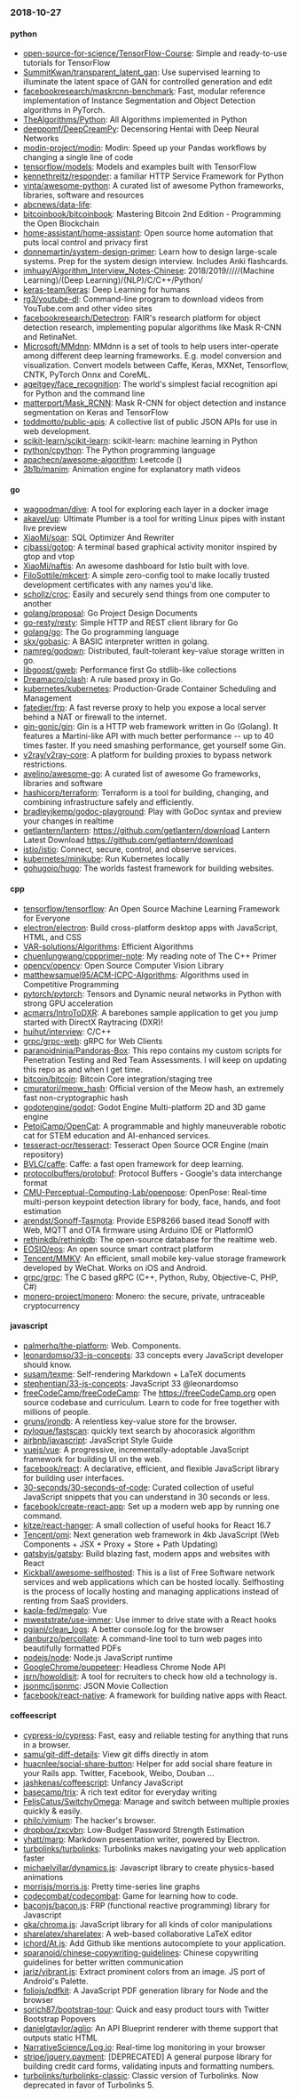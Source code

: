 ### 2018-10-27

#### python
* [open-source-for-science/TensorFlow-Course](https://github.com/open-source-for-science/TensorFlow-Course): Simple and ready-to-use tutorials for TensorFlow
* [SummitKwan/transparent_latent_gan](https://github.com/SummitKwan/transparent_latent_gan): Use supervised learning to illuminate the latent space of GAN for controlled generation and edit
* [facebookresearch/maskrcnn-benchmark](https://github.com/facebookresearch/maskrcnn-benchmark): Fast, modular reference implementation of Instance Segmentation and Object Detection algorithms in PyTorch.
* [TheAlgorithms/Python](https://github.com/TheAlgorithms/Python): All Algorithms implemented in Python
* [deeppomf/DeepCreamPy](https://github.com/deeppomf/DeepCreamPy): Decensoring Hentai with Deep Neural Networks
* [modin-project/modin](https://github.com/modin-project/modin): Modin: Speed up your Pandas workflows by changing a single line of code
* [tensorflow/models](https://github.com/tensorflow/models): Models and examples built with TensorFlow
* [kennethreitz/responder](https://github.com/kennethreitz/responder): a familiar HTTP Service Framework for Python
* [vinta/awesome-python](https://github.com/vinta/awesome-python): A curated list of awesome Python frameworks, libraries, software and resources
* [abcnews/data-life](https://github.com/abcnews/data-life): 
* [bitcoinbook/bitcoinbook](https://github.com/bitcoinbook/bitcoinbook): Mastering Bitcoin 2nd Edition - Programming the Open Blockchain
* [home-assistant/home-assistant](https://github.com/home-assistant/home-assistant):  Open source home automation that puts local control and privacy first
* [donnemartin/system-design-primer](https://github.com/donnemartin/system-design-primer): Learn how to design large-scale systems. Prep for the system design interview. Includes Anki flashcards.
* [imhuay/Algorithm_Interview_Notes-Chinese](https://github.com/imhuay/Algorithm_Interview_Notes-Chinese): 2018/2019/////(Machine Learning)/(Deep Learning)/(NLP)/C/C++/Python/
* [keras-team/keras](https://github.com/keras-team/keras): Deep Learning for humans
* [rg3/youtube-dl](https://github.com/rg3/youtube-dl): Command-line program to download videos from YouTube.com and other video sites
* [facebookresearch/Detectron](https://github.com/facebookresearch/Detectron): FAIR's research platform for object detection research, implementing popular algorithms like Mask R-CNN and RetinaNet.
* [Microsoft/MMdnn](https://github.com/Microsoft/MMdnn): MMdnn is a set of tools to help users inter-operate among different deep learning frameworks. E.g. model conversion and visualization. Convert models between Caffe, Keras, MXNet, Tensorflow, CNTK, PyTorch Onnx and CoreML.
* [ageitgey/face_recognition](https://github.com/ageitgey/face_recognition): The world's simplest facial recognition api for Python and the command line
* [matterport/Mask_RCNN](https://github.com/matterport/Mask_RCNN): Mask R-CNN for object detection and instance segmentation on Keras and TensorFlow
* [toddmotto/public-apis](https://github.com/toddmotto/public-apis): A collective list of public JSON APIs for use in web development.
* [scikit-learn/scikit-learn](https://github.com/scikit-learn/scikit-learn): scikit-learn: machine learning in Python
* [python/cpython](https://github.com/python/cpython): The Python programming language
* [apachecn/awesome-algorithm](https://github.com/apachecn/awesome-algorithm): Leetcode  () 
* [3b1b/manim](https://github.com/3b1b/manim): Animation engine for explanatory math videos

#### go
* [wagoodman/dive](https://github.com/wagoodman/dive): A tool for exploring each layer in a docker image
* [akavel/up](https://github.com/akavel/up): Ultimate Plumber is a tool for writing Linux pipes with instant live preview
* [XiaoMi/soar](https://github.com/XiaoMi/soar): SQL Optimizer And Rewriter
* [cjbassi/gotop](https://github.com/cjbassi/gotop): A terminal based graphical activity monitor inspired by gtop and vtop
* [XiaoMi/naftis](https://github.com/XiaoMi/naftis): An awesome dashboard for Istio built with love.
* [FiloSottile/mkcert](https://github.com/FiloSottile/mkcert): A simple zero-config tool to make locally trusted development certificates with any names you'd like.
* [schollz/croc](https://github.com/schollz/croc): Easily and securely send things from one computer to another  
* [golang/proposal](https://github.com/golang/proposal): Go Project Design Documents
* [go-resty/resty](https://github.com/go-resty/resty): Simple HTTP and REST client library for Go
* [golang/go](https://github.com/golang/go): The Go programming language
* [skx/gobasic](https://github.com/skx/gobasic): A BASIC interpreter written in golang.
* [namreg/godown](https://github.com/namreg/godown): Distributed, fault-tolerant key-value storage written in go.
* [libgoost/gweb](https://github.com/libgoost/gweb): Performance first Go stdlib-like collections
* [Dreamacro/clash](https://github.com/Dreamacro/clash): A rule based proxy in Go.
* [kubernetes/kubernetes](https://github.com/kubernetes/kubernetes): Production-Grade Container Scheduling and Management
* [fatedier/frp](https://github.com/fatedier/frp): A fast reverse proxy to help you expose a local server behind a NAT or firewall to the internet.
* [gin-gonic/gin](https://github.com/gin-gonic/gin): Gin is a HTTP web framework written in Go (Golang). It features a Martini-like API with much better performance -- up to 40 times faster. If you need smashing performance, get yourself some Gin.
* [v2ray/v2ray-core](https://github.com/v2ray/v2ray-core): A platform for building proxies to bypass network restrictions.
* [avelino/awesome-go](https://github.com/avelino/awesome-go): A curated list of awesome Go frameworks, libraries and software
* [hashicorp/terraform](https://github.com/hashicorp/terraform): Terraform is a tool for building, changing, and combining infrastructure safely and efficiently.
* [bradleyjkemp/godoc-playground](https://github.com/bradleyjkemp/godoc-playground): Play with GoDoc syntax and preview your changes in realtime
* [getlantern/lantern](https://github.com/getlantern/lantern):  https://github.com/getlantern/download  Lantern Latest Download https://github.com/getlantern/download 
* [istio/istio](https://github.com/istio/istio): Connect, secure, control, and observe services.
* [kubernetes/minikube](https://github.com/kubernetes/minikube): Run Kubernetes locally
* [gohugoio/hugo](https://github.com/gohugoio/hugo): The worlds fastest framework for building websites.

#### cpp
* [tensorflow/tensorflow](https://github.com/tensorflow/tensorflow): An Open Source Machine Learning Framework for Everyone
* [electron/electron](https://github.com/electron/electron): Build cross-platform desktop apps with JavaScript, HTML, and CSS
* [VAR-solutions/Algorithms](https://github.com/VAR-solutions/Algorithms): Efficient Algorithms
* [chuenlungwang/cppprimer-note](https://github.com/chuenlungwang/cppprimer-note): My reading note of The C++ Primer
* [opencv/opencv](https://github.com/opencv/opencv): Open Source Computer Vision Library
* [matthewsamuel95/ACM-ICPC-Algorithms](https://github.com/matthewsamuel95/ACM-ICPC-Algorithms): Algorithms used in Competitive Programming
* [pytorch/pytorch](https://github.com/pytorch/pytorch): Tensors and Dynamic neural networks in Python with strong GPU acceleration
* [acmarrs/IntroToDXR](https://github.com/acmarrs/IntroToDXR): A barebones sample application to get you jump started with DirectX Raytracing (DXR)!
* [huihut/interview](https://github.com/huihut/interview):  C/C++
* [grpc/grpc-web](https://github.com/grpc/grpc-web): gRPC for Web Clients
* [paranoidninja/Pandoras-Box](https://github.com/paranoidninja/Pandoras-Box): This repo contains my custom scripts for Penetration Testing and Red Team Assessments. I will keep on updating this repo as and when I get time.
* [bitcoin/bitcoin](https://github.com/bitcoin/bitcoin): Bitcoin Core integration/staging tree
* [cmuratori/meow_hash](https://github.com/cmuratori/meow_hash): Official version of the Meow hash, an extremely fast non-cryptographic hash
* [godotengine/godot](https://github.com/godotengine/godot): Godot Engine  Multi-platform 2D and 3D game engine
* [PetoiCamp/OpenCat](https://github.com/PetoiCamp/OpenCat): A programmable and highly maneuverable robotic cat for STEM education and AI-enhanced services.
* [tesseract-ocr/tesseract](https://github.com/tesseract-ocr/tesseract): Tesseract Open Source OCR Engine (main repository)
* [BVLC/caffe](https://github.com/BVLC/caffe): Caffe: a fast open framework for deep learning.
* [protocolbuffers/protobuf](https://github.com/protocolbuffers/protobuf): Protocol Buffers - Google's data interchange format
* [CMU-Perceptual-Computing-Lab/openpose](https://github.com/CMU-Perceptual-Computing-Lab/openpose): OpenPose: Real-time multi-person keypoint detection library for body, face, hands, and foot estimation
* [arendst/Sonoff-Tasmota](https://github.com/arendst/Sonoff-Tasmota): Provide ESP8266 based itead Sonoff with Web, MQTT and OTA firmware using Arduino IDE or PlatformIO
* [rethinkdb/rethinkdb](https://github.com/rethinkdb/rethinkdb): The open-source database for the realtime web.
* [EOSIO/eos](https://github.com/EOSIO/eos): An open source smart contract platform
* [Tencent/MMKV](https://github.com/Tencent/MMKV): An efficient, small mobile key-value storage framework developed by WeChat. Works on iOS and Android.
* [grpc/grpc](https://github.com/grpc/grpc): The C based gRPC (C++, Python, Ruby, Objective-C, PHP, C#)
* [monero-project/monero](https://github.com/monero-project/monero): Monero: the secure, private, untraceable cryptocurrency

#### javascript
* [palmerhq/the-platform](https://github.com/palmerhq/the-platform): Web. Components.
* [leonardomso/33-js-concepts](https://github.com/leonardomso/33-js-concepts):  33 concepts every JavaScript developer should know.
* [susam/texme](https://github.com/susam/texme): Self-rendering Markdown + LaTeX documents
* [stephentian/33-js-concepts](https://github.com/stephentian/33-js-concepts):   JavaScript 33 @leonardomso
* [freeCodeCamp/freeCodeCamp](https://github.com/freeCodeCamp/freeCodeCamp): The https://freeCodeCamp.org open source codebase and curriculum. Learn to code for free together with millions of people.
* [gruns/irondb](https://github.com/gruns/irondb):  A relentless key-value store for the browser.
* [pyloque/fastscan](https://github.com/pyloque/fastscan): quickly text search by ahocorasick algorithm
* [airbnb/javascript](https://github.com/airbnb/javascript): JavaScript Style Guide
* [vuejs/vue](https://github.com/vuejs/vue):  A progressive, incrementally-adoptable JavaScript framework for building UI on the web.
* [facebook/react](https://github.com/facebook/react): A declarative, efficient, and flexible JavaScript library for building user interfaces.
* [30-seconds/30-seconds-of-code](https://github.com/30-seconds/30-seconds-of-code): Curated collection of useful JavaScript snippets that you can understand in 30 seconds or less.
* [facebook/create-react-app](https://github.com/facebook/create-react-app): Set up a modern web app by running one command.
* [kitze/react-hanger](https://github.com/kitze/react-hanger): A small collection of useful hooks for React 16.7
* [Tencent/omi](https://github.com/Tencent/omi): Next generation web framework in 4kb JavaScript (Web Components + JSX + Proxy + Store + Path Updating)
* [gatsbyjs/gatsby](https://github.com/gatsbyjs/gatsby): Build blazing fast, modern apps and websites with React
* [Kickball/awesome-selfhosted](https://github.com/Kickball/awesome-selfhosted): This is a list of Free Software network services and web applications which can be hosted locally. Selfhosting is the process of locally hosting and managing applications instead of renting from SaaS providers.
* [kaola-fed/megalo](https://github.com/kaola-fed/megalo):  Vue 
* [mweststrate/use-immer](https://github.com/mweststrate/use-immer): Use immer to drive state with a React hooks
* [pgiani/clean_logs](https://github.com/pgiani/clean_logs): A better console.log for the browser
* [danburzo/percollate](https://github.com/danburzo/percollate):    A command-line tool to turn web pages into beautifully formatted PDFs
* [nodejs/node](https://github.com/nodejs/node): Node.js JavaScript runtime 
* [GoogleChrome/puppeteer](https://github.com/GoogleChrome/puppeteer): Headless Chrome Node API
* [jsrn/howoldisit](https://github.com/jsrn/howoldisit): A tool for recruiters to check how old a technology is.
* [jsonmc/jsonmc](https://github.com/jsonmc/jsonmc): JSON Movie Collection
* [facebook/react-native](https://github.com/facebook/react-native): A framework for building native apps with React.

#### coffeescript
* [cypress-io/cypress](https://github.com/cypress-io/cypress): Fast, easy and reliable testing for anything that runs in a browser.
* [samu/git-diff-details](https://github.com/samu/git-diff-details): View git diffs directly in atom
* [huacnlee/social-share-button](https://github.com/huacnlee/social-share-button): Helper for add social share feature in your Rails app. Twitter, Facebook, Weibo, Douban ...
* [jashkenas/coffeescript](https://github.com/jashkenas/coffeescript): Unfancy JavaScript
* [basecamp/trix](https://github.com/basecamp/trix): A rich text editor for everyday writing
* [FelisCatus/SwitchyOmega](https://github.com/FelisCatus/SwitchyOmega): Manage and switch between multiple proxies quickly & easily.
* [philc/vimium](https://github.com/philc/vimium): The hacker's browser.
* [dropbox/zxcvbn](https://github.com/dropbox/zxcvbn): Low-Budget Password Strength Estimation
* [yhatt/marp](https://github.com/yhatt/marp): Markdown presentation writer, powered by Electron.
* [turbolinks/turbolinks](https://github.com/turbolinks/turbolinks): Turbolinks makes navigating your web application faster
* [michaelvillar/dynamics.js](https://github.com/michaelvillar/dynamics.js): Javascript library to create physics-based animations
* [morrisjs/morris.js](https://github.com/morrisjs/morris.js): Pretty time-series line graphs
* [codecombat/codecombat](https://github.com/codecombat/codecombat): Game for learning how to code.
* [baconjs/bacon.js](https://github.com/baconjs/bacon.js): FRP (functional reactive programming) library for Javascript
* [gka/chroma.js](https://github.com/gka/chroma.js): JavaScript library for all kinds of color manipulations
* [sharelatex/sharelatex](https://github.com/sharelatex/sharelatex): A web-based collaborative LaTeX editor
* [ichord/At.js](https://github.com/ichord/At.js): Add Github like mentions autocomplete to your application.
* [sparanoid/chinese-copywriting-guidelines](https://github.com/sparanoid/chinese-copywriting-guidelines): Chinese copywriting guidelines for better written communication
* [jariz/vibrant.js](https://github.com/jariz/vibrant.js): Extract prominent colors from an image. JS port of Android's Palette.
* [foliojs/pdfkit](https://github.com/foliojs/pdfkit): A JavaScript PDF generation library for Node and the browser
* [sorich87/bootstrap-tour](https://github.com/sorich87/bootstrap-tour): Quick and easy product tours with Twitter Bootstrap Popovers
* [danielgtaylor/aglio](https://github.com/danielgtaylor/aglio): An API Blueprint renderer with theme support that outputs static HTML
* [NarrativeScience/Log.io](https://github.com/NarrativeScience/Log.io): Real-time log monitoring in your browser
* [stripe/jquery.payment](https://github.com/stripe/jquery.payment): [DEPRECATED] A general purpose library for building credit card forms, validating inputs and formatting numbers.
* [turbolinks/turbolinks-classic](https://github.com/turbolinks/turbolinks-classic): Classic version of Turbolinks. Now deprecated in favor of Turbolinks 5.
